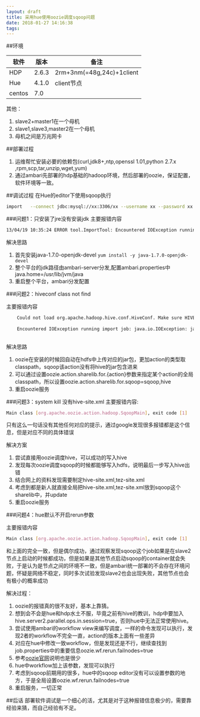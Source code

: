 ```yaml
---
layout: draft
title: 采用hue使用oozie调度sqoop问题
date: 2018-01-27 14:16:38
tags:
---
```


##环境

软件|版本|备注
---|---|---|
HDP|2.6.3|2rm+3nm(=48g,24c)+1client|
Hue|4.1.0|client节点|
centos|7.0||

其他：

1. slave2+master1在一个母机
2. slave1,slave3,master2在一个母机
3. 母机之间是万兆网卡


##部署过程

1. 运维帮忙安装必要的依赖包(curl,jdk8+,ntp,openssl 1.01,python 2.7.x ,rpm,scp,tar,unzip,wget,yum)
2. 通过ambari先部署的hdp基础的hadoop环境，然后部署的oozie，保证配置，软件环境等一致。


##调试过程
在Hue的editor下使用sqoop执行 

```bash
import   --connect jdbc:mysql://xx:3306/xx --username xx --password xx --table weight --hive-table tmp.test --hive-import  --hive-overwrite -m 1
```


###问题1：只安装了jre没有安装jdk
主要报错内容 

```bash 
13/04/19 10:35:24 ERROR tool.ImportTool: Encountered IOException running import job: java.io.IOException: Could not start Java compiler.
```

解决思路

1. 首先安装java-1.7.0-openjdk-devel `yum install -y java-1.7.0-openjdk-devel`
2. 整个平台的jdk路径由ambari-server分发,配置ambari.properties中java.home=/usr/lib/jvm/java
3. 重启整个平台，ambari分发配置



###问题2：hiveconf class not find

主要报错内容

```bash
    Could not load org.apache.hadoop.hive.conf.HiveConf. Make sure HIVE_CONF_DIR is set correctly.
     
    Encountered IOException running import job: java.io.IOException: java.lang.ClassNotFoundException: org.apache.hadoop.hive.conf.HiveConf
    
```

解决思路

1. oozie在安装的时候回自动在hdfs中上传对应的jar包，更加action的类型取classpath，sqoop该action没有将hive的jar包含进来
2. 可以通过设置oozie.action.sharelib.for.{action}参数来指定某个action的全局classpath，所以设置oozie.action.sharelib.for.sqoop=sqoop,hive
3. 重启oozie服务


###问题3：system kill 没有hive-site.xml
主要报错内容:

```bash
Main class [org.apache.oozie.action.hadoop.SqoopMain], exit code [1]
```
只有这么一句话没有其他任何对应的提示，通过google发现很多报错都是这个信息，但是对应不同的具体错误

解决方案

1. 尝试直接用oozie调度hive，可以成功的写入hive
2. 发现每次oozie调度sqoop的时候都能够写入hdfs，说明最后一步写入hive出错
3. 结合网上的资料发现需要制定hive-site.xml,tez-site.xml
4. 考虑到都是新人就直接全局把hive-site.xml,tez-site.xml放到sqoop这个sharelib中，并update
5. 重启oozie服务

###问题4：hue默认不开启rerun参数

主要报错内容

```bash
Main class [org.apache.oozie.action.hadoop.SqoopMain], exit code [1]
```
和上面的完全一致，但是偶尔成功，通过观察发现sqoop这个job如果是在slave2节点上启动的时候都成功，但是如果是其他节点启动sqoop的container就会失败，于是认为是节点之间的环境不一致，但是ambari统一部署的不会存在环境问题，怀疑是网络不稳定，同时多次试验发现slave2也会出现失败，其他节点也会有极小的概率成功

解决过程：

1. oozie的报错真的很不友好，基本上靠猜。
2. 想到会不会是hue和hdp水土不服，毕竟之前有hive的教训，hdp中要加入hive.server2.parallel.ops.in.session=true，否则hue中无法正常使用hive。
3. 尝试使用ambari的workflow view来编写调度，一样的命令发现可以执行，发现2者的workflow不完全一直，action的版本上面有一些差异
4. 对应在hue中修改一致workflow，但是发现还是不行，继续查找到job.properties中的重要信息oozie.wf.rerun.failnodes=true
5. 参考[oozie官网](https://oozie.apache.org/docs/3.1.3-incubating/DG_WorkflowReRun.html)说明也是很少
6. hue中workflow加上该参数，发现可以执行
7. 考虑到sqoop前期用的很多，hue中的sqoop editor没有可以设置参数的地方，于是全局设置oozie.wf.rerun.failnodes=true
8. 重启服务，一切正常

##后话
部署软件调试是一个细心的活，尤其是对于这种报错信息极少的，需要靠经验来猜，而自己经验有不足。